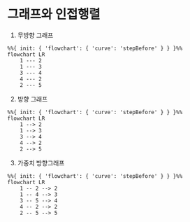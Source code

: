 # 그래프와 인접행렬

1. 무방향 그래프

```mermaid
%%{ init: { 'flowchart': { 'curve': 'stepBefore' } } }%%
flowchart LR
    1 --- 2
    1 --- 3
    3 --- 4
    4 --- 2
    2 --- 5
```

2. 방향 그래프

```mermaid
%%{ init: { 'flowchart': { 'curve': 'stepBefore' } } }%%
flowchart LR
    1 --> 2
    1 --> 3
    3 --> 4
    4 --> 2
    2 --> 5
```

3. 가중치 방향그래프

```mermaid
%%{ init: { 'flowchart': { 'curve': 'stepBefore' } } }%%
flowchart LR
    1 -- 2 --> 2
    1 -- 4 --> 3
    3 -- 5 --> 4
    4 -- 2 --> 2
    2 -- 5 --> 5
```
